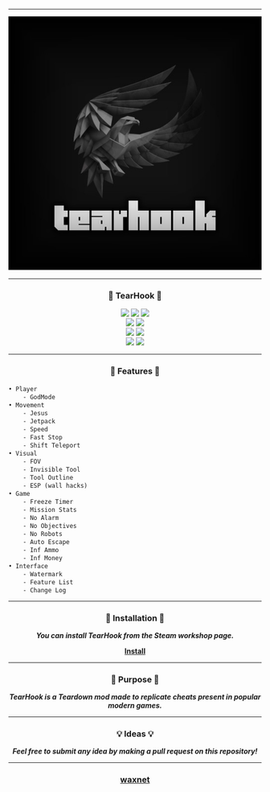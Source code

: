 -----

<p align= "center">
  <kbd>
    <img  src="https://raw.githubusercontent.com/waxnet/TearHook/main/.github/workflows/icon.png">
  </kbd>
</p>

-----

### <p align="center">🔨 TearHook 🔨</p>
<p align= "center">
  <img src="https://img.shields.io/github/languages/top/waxnet/TearHook">
  <img src="https://img.shields.io/github/stars/waxnet/TearHook">
  <img src="https://img.shields.io/github/forks/waxnet/TearHook">
  <br>
  <img src="https://img.shields.io/github/last-commit/waxnet/TearHook">
  <img src="https://img.shields.io/github/license/waxnet/TearHook">
  <br>
  <img src="https://img.shields.io/github/issues-pr/waxnet/TearHook">
  <img src="https://img.shields.io/github/issues-pr-closed/waxnet/TearHook">
  <br>
  <img src="https://img.shields.io/github/issues/waxnet/TearHook">
  <img src="https://img.shields.io/github/issues-closed/waxnet/TearHook">
</p>

-----

### <p align="center">📜 Features 📜</p>

    • Player
        - GodMode
    • Movement
        - Jesus
        - Jetpack
        - Speed
        - Fast Stop
        - Shift Teleport
    • Visual
        - FOV
        - Invisible Tool
        - Tool Outline
        - ESP (wall hacks)
    • Game
        - Freeze Timer
        - Mission Stats
        - No Alarm
        - No Objectives
        - No Robots
        - Auto Escape
        - Inf Ammo
        - Inf Money
    • Interface
        - Watermark
        - Feature List
        - Change Log

-----

### <p align="center">📨 Installation 📨</p>
<p align="center"><i><b>You can install TearHook from the Steam workshop page.</b></i></p>
<b><p align="center"><a href="https://steamcommunity.com/sharedfiles/filedetails/?id=2911442556">Install</a></p></b>

-----

### <p align="center">🤔 Purpose 🤔</p>
<p align="center"><i><b>TearHook is a Teardown mod made to replicate cheats present in popular modern games.</b></i></p>

-----

### <p align="center">💡 Ideas 💡</p>
<p align="center"><i><b>Feel free to submit any idea by making a pull request on this repository!</b></i></p>

-----

### <p align="center"><a href="https://github.com/waxnet">waxnet</a></p>

